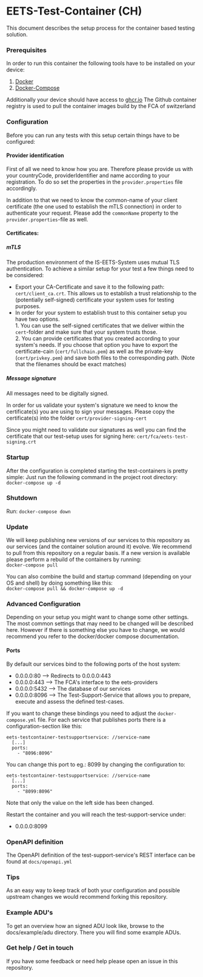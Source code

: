 # EETS-Test-Container (CH)

This document describes the setup process for the container based testing solution.

### Prerequisites
In order to run this container the following tools have to be installed on your device:
1. [Docker](https://docs.docker.com/install)
2. [Docker-Compose](https://docs.docker.com/compose/install/)

Additionally your device should have access to [ghcr.io](https://ghcr.io)
The Github container registry is used to pull the container images build by the FCA of switzerland

### Configuration
Before you can run any tests with this setup certain things have to be configured:
#### Provider identification
First of all we need to know how you are. 
Therefore please provide us with your countryCode, providerIdentifier and name according to your registration.
To do so set the properties in the `provider.properties` file accordingly.

In addition to that we need to know the common-name of your client certificate (the one used to establish the mTLS connection) in order to authenticate your request.
Please add the `commonName` property to the `provider.properties`-file as well. 
#### Certificates:
##### mTLS
The production environment of the IS-EETS-System uses mutual TLS authentication. 
To achieve a similar setup for your test a few things need to be considered:
* Export your CA-Certificate and save it to the following path: `cert/client_ca.crt`. This allows us to establish a trust relationship to the (potentially self-signed) certificate your system uses for testing purposes.
* In order for your system to establish trust to this container setup you have two options.<br> 1. You can use the self-signed certificates that we deliver within the `cert`-folder and make sure that your system trusts those.
<br> 2. You can provide certificates that you created according to your system's needs. If you choose that option you have to export the certificate-cain (`cert/fullchain.pem`) as well as the private-key (`cert/privkey.pem`) and save both files to the corresponding path. (Note that the filenames should be exact matches)
##### Message signature
All messages need to be digitally signed.
 
In order for us validate your system's signature we need to know the certificate(s) you are using to sign your messages.
Please copy the certificate(s) into the folder `cert/provider-signing-cert`

Since you might need to validate our signatures as well you can find the certificate that our test-setup uses for signing here: `cert/fca/eets-test-signing.crt`
 ### Startup
 After the configuration is completed starting the test-containers is pretty simple: Just run the following command in the project root directory:
 <br>```docker-compose up -d```
 
 ### Shutdown
 Run: `docker-compose down`
 
 
### Update
We will keep publishing new versions of our services to this repository as our services (and the container solution around it) evolve.
We recommend to pull from this repository on a regular basis.
If a new version is available please perform a rebuild of the containers by running:
<br>`docker-compose pull`<br>

You can also combine the build and startup command (depending on your OS and shell) by doing something like this:
<br>`docker-compose pull && docker-compose up -d`


### Advanced Configuration
Depending on your setup you might want to change some other settings. 
The most common settings that may need to be changed will be described here. However if there is something else you have to change, we would recommend you refer to the docker/docker compose documentation.

#### Ports
By default our services bind to the following ports of the host system:
* 0.0.0.0:80 --> Redirects to 0.0.0.0:443 
* 0.0.0.0:443 -->   The FCA's interface to the eets-providers
* 0.0.0.0:5432 --> The database of our services
* 0.0.0.0:8096 --> The Test-Support-Service that allows you to prepare, execute and assess the defined test-cases.

If you want to change these bindings you need to adjust the `docker-compose.yml` file. For each service that publishes ports there is a configuration-section like this:
```    
eets-testcontainer-testsupportservice: //service-name
  [...]
  ports:
    - "8096:8096"
```
You can change this port to eg.: 8099 by changing the configuration to: 

```    
eets-testcontainer-testsupportservice: //service-name
  [...]
  ports:
    - "8099:8096"
```
 Note that only the value on the left side has been changed.
 
 Restart the container and you will reach the test-support-service under:
 * 0.0.0.0:8099

 
### OpenAPI definition
The OpenAPI definition of the test-support-service's REST interface can be found at `docs/openapi.yml`

### Tips
As an easy way to keep track of both your configuration and possible upstream changes we would recommend forking this repository.

### Example ADU's
To get an overview how an signed ADU look like, browse to the docs/example/adu directory. There you will find some example ADUs.

### Get help / Get in touch 
If you have some feedback or need help please open an issue in this repository.
